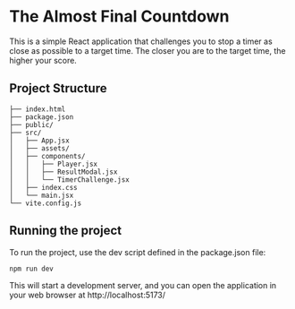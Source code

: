 # The Almost Final Countdown

This is a simple React application that challenges you to stop a timer as close as possible to a target time. The closer you are to the target time, the higher your score.

## Project Structure
```
├── index.html
├── package.json
├── public/
├── src/
│   ├── App.jsx
│   ├── assets/
│   ├── components/
│   │   ├── Player.jsx
│   │   ├── ResultModal.jsx
│   │   └── TimerChallenge.jsx
│   ├── index.css
│   └── main.jsx
└── vite.config.js
```

## Running the project 

To run the project, use the dev script defined in the package.json file:

```npm run dev```

This will start a development server, and you can open the application in your web browser at http://localhost:5173/